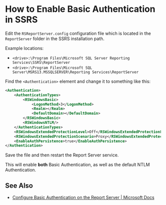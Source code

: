 # How to Enable Basic Authentication in SSRS

Edit the `RSReportServer.config` configuration file which is located in the `ReportServer` folder in the SSRS installation path.

Example locations:

- `<drive>:\Program Files\Microsoft SQL Server Reporting Services\SSRS\ReportServer`
- `<drive>:\Program Files\Microsoft SQL Server\MSRS13.MSSQLSERVER\Reporting Services\ReportServer`

Find the `<Authentication>` element and change it to something like this:

```xml
<Authentication>
	<AuthenticationTypes>
		<RSWindowsBasic>
			<LogonMethod>3</LogonMethod>
			<Realm></Realm>
			<DefaultDomain></DefaultDomain>
		</RSWindowsBasic>
		<RSWindowsNTLM/>
	</AuthenticationTypes>
	<RSWindowsExtendedProtectionLevel>Off</RSWindowsExtendedProtectionLevel>
	<RSWindowsExtendedProtectionScenario>Proxy</RSWindowsExtendedProtectionScenario>
	<EnableAuthPersistence>true</EnableAuthPersistence>
</Authentication>
```

Save the file and then restart the Report Server service.

This will enable **both** Basic Authentication, as well as the default NTLM Authentication.

## See Also

- [Configure Basic Authentication on the Report Server | Microsoft Docs](https://docs.microsoft.com/en-us/sql/reporting-services/security/configure-basic-authentication-on-the-report-server)

